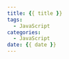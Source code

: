 ```yaml
---
title: {{ title }}
tags:
  - JavaScript
categories:
  - JavaScript
date: {{ date }}
---
```

<!-- more -->